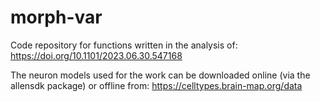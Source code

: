 # morph-var

Code repository for functions written in the analysis of: https://doi.org/10.1101/2023.06.30.547168 

The neuron models used for the work can be downloaded online (via the allensdk package) or offline from: https://celltypes.brain-map.org/data


